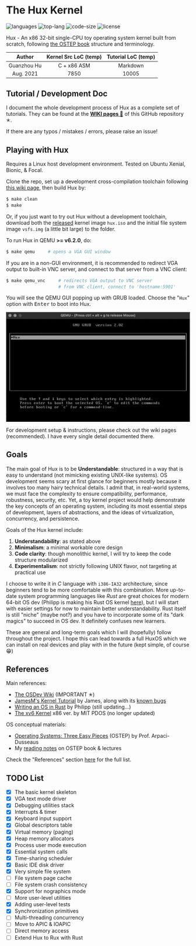 # The Hux Kernel

![languages](https://img.shields.io/github/languages/count/josehu07/hux-kernel?color=green)
![top-lang](https://img.shields.io/github/languages/top/josehu07/hux-kernel?color=orange)
![code-size](https://img.shields.io/github/languages/code-size/josehu07/hux-kernel?color=lightgrey)
![license](https://img.shields.io/github/license/josehu07/hux-kernel)

Hux - An x86 32-bit single-CPU toy operating system kernel built from scratch, following [the OSTEP book](http://pages.cs.wisc.edu/~remzi/OSTEP/) structure and terminology.

|   Author    | Kernel Src LoC (temp)  | Tutorial LoC (temp) |
|   :---:     |         :---:          |       :---:         |
| Guanzhou Hu |      C + x86 ASM       |      Markdown       |
|  Aug. 2021  |         7850           |        10005        |


## Tutorial / Development Doc

I document the whole development process of Hux as a complete set of tutorials. They can be found at the [**WIKI pages 📝**](https://github.com/josehu07/hux-kernel/wiki) of this GitHub repository ✭.

If there are any typos / mistakes / errors, please raise an issue!


## Playing with Hux

Requires a Linux host development environment. Tested on Ubuntu Xenial, Bionic, & Focal.

Clone the repo, set up a development cross-compilation toolchain following [this wiki page](https://github.com/josehu07/hux-kernel/wiki/02.-The-Very-First-Skeleton), then build Hux by:

```bash
$ make clean
$ make
```

Or, if you just want to try out Hux without a development toolchain, download both the [released](https://github.com/josehu07/hux-kernel/releases) kernel image `hux.iso` and the initial file system image `vsfs.img` (a little bit large) to the folder.

To run Hux in QEMU **>= v6.2.0**, do:

```bash
$ make qemu     # opens a VGA GUI window
```

If you are in a non-GUI environment, it is recommended to redirect VGA output to built-in VNC server, and connect to that server from a VNC client:

```bash
$ make qemu_vnc     # redirects VGA output to VNC server
                    # from VNC client, connect to 'hostname:5901'
```

You will see the QEMU GUI popping up with GRUB loaded. Choose the "`Hux`" option with <kbd>Enter</kbd> to boot into Hux.

<p align=center> <img src="README-demo.gif" width=720px align=center /> </p>

For development setup & instructions, please check out the wiki pages (recommended). I have every single detail documented there.


## Goals

The main goal of Hux is to be **Understandable**: structured in a way that is easy to understand (not mimicking existing UNIX-like systems). OS development seems scary at first glance for beginners mostly because it involves too many hairy technical details. I admit that, in real-world systems, we must face the complexity to ensure compatibility, performance, robustness, security, etc. Yet, a toy kernel project would help demonstrate the key concepts of an operating system, including its most essential steps of development, layers of abstractions, and the ideas of virtualization, concurrency, and persistence.

Goals of the Hux kernel include:

1. **Understandability**: as stated above
2. **Minimalism**: a minimal workable core design
3. **Code clarity**: though monolithic kernel, I will try to keep the code structure modularized
4. **Experimentalism**: not strictly following UNIX flavor, not targeting at practical use

I choose to write it in *C* language with `i386-IA32` architecture, since beginners tend to be more comfortable with this combination. More up-to-date system programming languages like *Rust* are great choices for modern 64-bit OS dev (Philipp is making his Rust OS kernel [here](https://os.phil-opp.com/)), but I will start with easier settings for now to maintain better understandability. Rust itself is still "niche" (maybe not?) and you have to incorporate some of its "dark magics" to succeed in OS dev. It definitely confuses new learners.

These are general and long-term goals which I will (hopefully) follow throughout the project. I hope this can lead towards a full HuxOS which we can install on real devices and play with in the future (kept simple, of course 😁)


## References

Main references:

- [The OSDev Wiki](https://wiki.osdev.org/) (IMPORTANT ✭)
- [JamesM's Kernel Tutorial](http://www.jamesmolloy.co.uk/tutorial_html/) by James, along with its [known bugs](https://wiki.osdev.org/James_Molloy's_Tutorial_Known_Bugs)
- [Writing an OS in Rust](https://os.phil-opp.com/) by Philipp (still updating...)
- [The xv6 Kernel](https://github.com/mit-pdos/xv6-public) x86 ver. by MIT PDOS (no longer updated)

OS conceptual materials:

- [Operating Systems: Three Easy Pieces](http://pages.cs.wisc.edu/~remzi/OSTEP/) (OSTEP) by Prof. Arpaci-Dusseaus
- My [reading notes](https://www.josehu.com/notes) on OSTEP book & lectures

Check the "References" section [here](https://github.com/josehu07/hux-kernel/wiki/01.-Prerequisite-Readings) for the full list.


## TODO List

- [x] The basic kernel skeleton
- [x] VGA text mode driver
- [x] Debugging utilities stack
- [x] Interrupts & timer
- [x] Keyboard input support
- [x] Global descriptors table
- [x] Virtual memory (paging)
- [x] Heap memory allocators
- [x] Process user mode execution
- [x] Essential system calls
- [x] Time-sharing scheduler
- [x] Basic IDE disk driver
- [x] Very simple file system
- [ ] File system page cache
- [ ] File system crash consistency
- [x] Support for nographics mode
- [ ] More user-level utilities
- [x] Adding user-level tests
- [x] Synchronization primitives
- [ ] Multi-threading concurrency
- [ ] Move to APIC & IOAPIC
- [ ] Direct memory access
- [ ] Extend Hux to Rux with Rust
